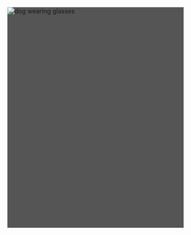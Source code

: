 




<div style="width:400px; height:500px; background-color:#555555;">
   <img src="dog.jpg" alt="dog wearing glasses"/>
</div>

